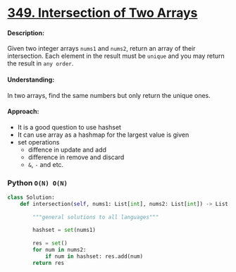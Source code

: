 # [349. Intersection of Two Arrays](https://leetcode.com/problems/intersection-of-two-arrays/)


#### Description:

Given two integer arrays `nums1` and `nums2`, return an array of their intersection. Each element in the result must be `unique` and you may return the result in `any order`.

#### Understanding:

In two arrays, find the same numbers but only return the unique ones.

#### Approach:

- It is a good question to use hashset 
- It can use array as a hashmap for the largest value is given
- set operations
	- diffence in update and add
	- difference in remove and discard
	- `&`, `-` and etc. 


### Python `O(N) O(N)`
```python
class Solution:
    def intersection(self, nums1: List[int], nums2: List[int]) -> List[int]:
        
        """general solutions to all languages"""
        
        hashset = set(nums1)
        
        res = set()
        for num in nums2:
            if num in hashset: res.add(num)
        return res    
```